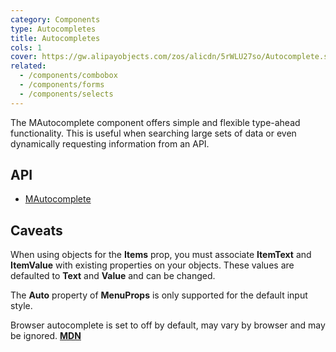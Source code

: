 ```yaml
---
category: Components
type: Autocompletes
title: Autocompletes
cols: 1
cover: https://gw.alipayobjects.com/zos/alicdn/5rWLU27so/Autocomplete.svg
related:
  - /components/combobox
  - /components/forms
  - /components/selects
---
```


The MAutocomplete component offers simple and flexible type-ahead functionality. This is useful when searching large sets of data or even dynamically requesting information from an API.

## API

- [MAutocomplete](/api/MAutocomplete)

## Caveats

<!--alert:error--> 
When using objects for the **Items** prop, you must associate **ItemText** and **ItemValue** with existing properties on your objects. These values are defaulted to  **Text** and **Value** and can be changed.
<!--/alert:error--> 

<!--alert:warning--> 
The **Auto** property of **MenuProps** is only supported for the default input style.
<!--/alert:warning--> 

<!--alert:info--> 
Browser autocomplete is set to off by default, may vary by browser and may be ignored.  **[MDN](https://developer.mozilla.org/en-US/docs/Web/Security/Securing_your_site/Turning_off_form_autocompletion)**
<!--/alert:info--> 
